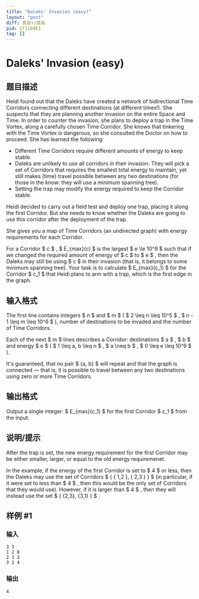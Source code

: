```yaml
---
title: "Daleks' Invasion (easy)"
layout: "post"
diff: 普及+/提高
pid: CF1184E1
tag: []
---
```


# Daleks' Invasion (easy)

## 题目描述

Heidi found out that the Daleks have created a network of bidirectional Time Corridors connecting different destinations (at different times!). She suspects that they are planning another invasion on the entire Space and Time. In order to counter the invasion, she plans to deploy a trap in the Time Vortex, along a carefully chosen Time Corridor. She knows that tinkering with the Time Vortex is dangerous, so she consulted the Doctor on how to proceed. She has learned the following:

- Different Time Corridors require different amounts of energy to keep stable.
- Daleks are unlikely to use all corridors in their invasion. They will pick a set of Corridors that requires the smallest total energy to maintain, yet still makes (time) travel possible between any two destinations (for those in the know: they will use a minimum spanning tree).
- Setting the trap may modify the energy required to keep the Corridor stable.

Heidi decided to carry out a field test and deploy one trap, placing it along the first Corridor. But she needs to know whether the Daleks are going to use this corridor after the deployment of the trap.

She gives you a map of Time Corridors (an undirected graph) with energy requirements for each Corridor.

For a Corridor $ c $ , $ E_{max}(c) $ is the largest $ e \le 10^9 $ such that if we changed the required amount of energy of $ c $ to $ e $ , then the Daleks may still be using $ c $ in their invasion (that is, it belongs to some minimum spanning tree). Your task is to calculate $ E_{max}(c_1) $ for the Corridor $ c_1 $ that Heidi plans to arm with a trap, which is the first edge in the graph.

## 输入格式

The first line contains integers $ n $ and $ m $ ( $ 2 \leq n \leq 10^5 $ , $ n - 1 \leq m \leq 10^6 $ ), number of destinations to be invaded and the number of Time Corridors.

Each of the next $ m $ lines describes a Corridor: destinations $ a $ , $ b $ and energy $ e $ ( $ 1 \leq a, b \leq n $ , $ a \neq b $ , $ 0 \leq e \leq 10^9 $ ).

It's guaranteed, that no pair $ \{a, b\} $ will repeat and that the graph is connected — that is, it is possible to travel between any two destinations using zero or more Time Corridors.

## 输出格式

Output a single integer: $ E_{max}(c_1) $ for the first Corridor $ c_1 $ from the input.

## 说明/提示

After the trap is set, the new energy requirement for the first Corridor may be either smaller, larger, or equal to the old energy requiremenet.

In the example, if the energy of the first Corridor is set to $ 4 $ or less, then the Daleks may use the set of Corridors $ \{ \{ 1,2 \}, \{ 2,3 \} \} $ (in particular, if it were set to less than $ 4 $ , then this would be the only set of Corridors that they would use). However, if it is larger than $ 4 $ , then they will instead use the set $ \{ \{2,3\}, \{3,1\} \} $ .

## 样例 #1

### 输入

```
3 3
1 2 8
2 3 3
3 1 4

```

### 输出

```
4

```

